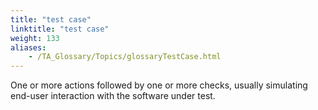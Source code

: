 ```yaml
--- 
title: "test case"
linktitle: "test case"
weight: 133
aliases: 
    - /TA_Glossary/Topics/glossaryTestCase.html
---
```


One or more actions followed by one or more checks, usually simulating end-user interaction with the software under test.


